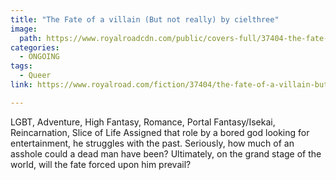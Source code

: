 ```yaml
---
title: "The Fate of a villain (But not really) by cielthree"
image:
  path: https://www.royalroadcdn.com/public/covers-full/37404-the-fate-of-a-villain-but-not-really.jpg
categories:
  - ONGOING
tags:
  - Queer
link: https://www.royalroad.com/fiction/37404/the-fate-of-a-villain-but-not-really

---
```

LGBT, Adventure, High Fantasy, Romance, Portal Fantasy/Isekai, Reincarnation, Slice of Life
Assigned that role by a bored god looking for entertainment, he struggles with the past. Seriously, how much of an asshole could a dead man have been?
Ultimately, on the grand stage of the world, will the fate forced upon him prevail?

